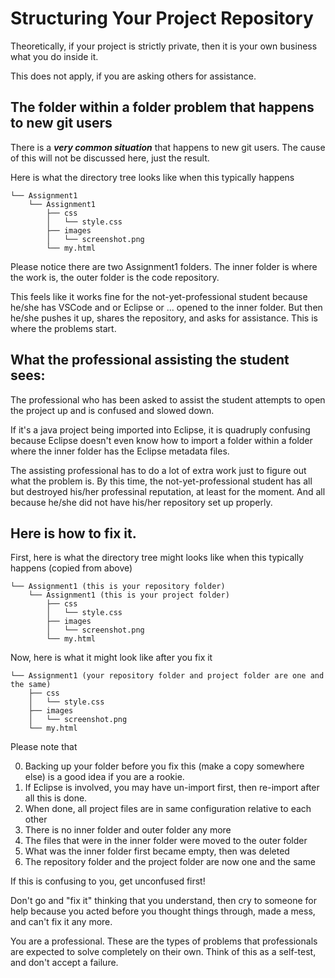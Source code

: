 # Structuring Your Project Repository

Theoretically, if your project is strictly private, then it is your own business what you do inside it.

This does not apply, if you are asking others for assistance.

## The folder within a folder problem that happens to new git users

There is a _**very common situation**_ that happens to new git users. The cause of this will not be discussed here, just the result.

Here is what the directory tree looks like when this typically happens

```
└── Assignment1
    └── Assignment1
        ├── css
        │   └── style.css
        ├── images
        │   └── screenshot.png
        └── my.html
```

Please notice there are two Assignment1 folders. The inner folder is where the work is, the outer folder is the code repository.

This feels like it works fine for the not-yet-professional student because he/she has VSCode and or Eclipse or ... opened to the inner folder. But then he/she pushes it up, shares the repository, and asks for assistance. This is where the problems start.

## What the professional assisting the student sees:

The professional who has been asked to assist the student attempts to open the project up and is confused and slowed down.

If it's a java project being imported into Eclipse, it is quadruply confusing because Eclipse doesn't even know how to import a folder within a folder where the inner folder has the Eclipse metadata files.

The assisting professional has to do a lot of extra work just to figure out what the problem is. By this time, the not-yet-professional student has all but destroyed his/her professinal reputation, at least for the moment. And all because he/she did not have his/her repository set up properly.

## Here is how to fix it.

First, here is what the directory tree might looks like when this typically happens (copied from above)

```
└── Assignment1 (this is your repository folder)
    └── Assignment1 (this is your project folder)
        ├── css
        │   └── style.css
        ├── images
        │   └── screenshot.png
        └── my.html
```

Now, here is what it might look like after you fix it

```
└── Assignment1 (your repository folder and project folder are one and the same)
    ├── css
    │   └── style.css
    ├── images
    │   └── screenshot.png
    └── my.html
```

Please note that

0. Backing up your folder before you fix this (make a copy somewhere else) is a good idea if you are a rookie.
0. If Eclipse is involved, you may have un-import first, then re-import after all this is done. 
1. When done, all project files are in same configuration relative to each other
2. There is no inner folder and outer folder any more
3. The files that were in the inner folder were moved to the outer folder
4. What was the inner folder first became empty, then was deleted
5. The repository folder and the project folder are now one and the same

If this is confusing to you, get unconfused first!

Don't go and "fix it" thinking that you understand, then cry to someone for help because you acted before you thought things through, made a mess, and can't fix it any more.

You are a professional. These are the types of problems that professionals are expected to solve completely on their own. Think of this as a self-test, and don't accept a failure.